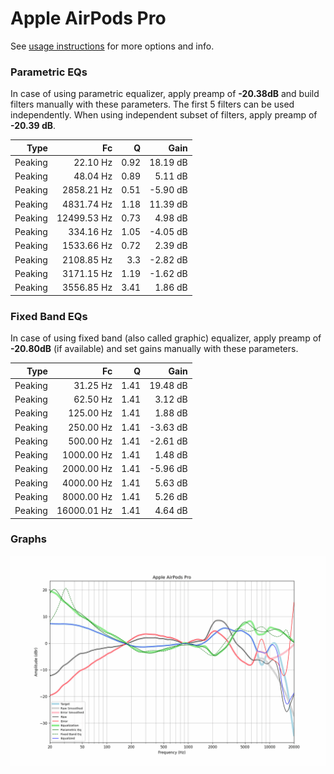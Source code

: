 # Apple AirPods Pro
See [usage instructions](https://github.com/jaakkopasanen/AutoEq#usage) for more options and info.

### Parametric EQs
In case of using parametric equalizer, apply preamp of **-20.38dB** and build filters manually
with these parameters. The first 5 filters can be used independently.
When using independent subset of filters, apply preamp of **-20.39 dB**.

| Type    | Fc          |    Q | Gain     |
|--------:|------------:|-----:|---------:|
| Peaking | 22.10 Hz    | 0.92 | 18.19 dB |
| Peaking | 48.04 Hz    | 0.89 | 5.11 dB  |
| Peaking | 2858.21 Hz  | 0.51 | -5.90 dB |
| Peaking | 4831.74 Hz  | 1.18 | 11.39 dB |
| Peaking | 12499.53 Hz | 0.73 | 4.98 dB  |
| Peaking | 334.16 Hz   | 1.05 | -4.05 dB |
| Peaking | 1533.66 Hz  | 0.72 | 2.39 dB  |
| Peaking | 2108.85 Hz  | 3.3  | -2.82 dB |
| Peaking | 3171.15 Hz  | 1.19 | -1.62 dB |
| Peaking | 3556.85 Hz  | 3.41 | 1.86 dB  |

### Fixed Band EQs
In case of using fixed band (also called graphic) equalizer, apply preamp of **-20.80dB**
(if available) and set gains manually with these parameters.

| Type    | Fc          |    Q | Gain     |
|--------:|------------:|-----:|---------:|
| Peaking | 31.25 Hz    | 1.41 | 19.48 dB |
| Peaking | 62.50 Hz    | 1.41 | 3.12 dB  |
| Peaking | 125.00 Hz   | 1.41 | 1.88 dB  |
| Peaking | 250.00 Hz   | 1.41 | -3.63 dB |
| Peaking | 500.00 Hz   | 1.41 | -2.61 dB |
| Peaking | 1000.00 Hz  | 1.41 | 1.48 dB  |
| Peaking | 2000.00 Hz  | 1.41 | -5.96 dB |
| Peaking | 4000.00 Hz  | 1.41 | 5.63 dB  |
| Peaking | 8000.00 Hz  | 1.41 | 5.26 dB  |
| Peaking | 16000.01 Hz | 1.41 | 4.64 dB  |

### Graphs
![](./Apple%20AirPods%20Pro.png)